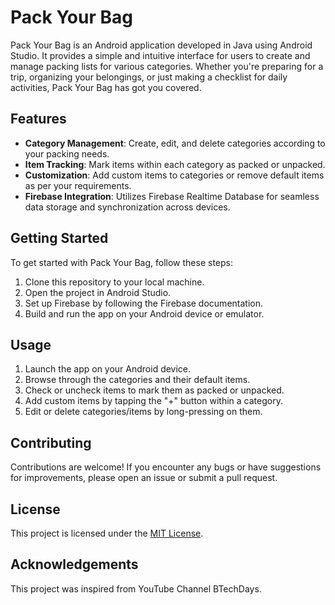# Pack Your Bag

Pack Your Bag is an Android application developed in Java using Android Studio. It provides a simple and intuitive interface for users to create and manage packing lists for various categories. Whether you're preparing for a trip, organizing your belongings, or just making a checklist for daily activities, Pack Your Bag has got you covered.

## Features

- **Category Management**: Create, edit, and delete categories according to your packing needs.
- **Item Tracking**: Mark items within each category as packed or unpacked.
- **Customization**: Add custom items to categories or remove default items as per your requirements.
- **Firebase Integration**: Utilizes Firebase Realtime Database for seamless data storage and synchronization across devices.

## Getting Started

To get started with Pack Your Bag, follow these steps:

1. Clone this repository to your local machine.
2. Open the project in Android Studio.
3. Set up Firebase by following the Firebase documentation.
4. Build and run the app on your Android device or emulator.

## Usage

1. Launch the app on your Android device.
2. Browse through the categories and their default items.
3. Check or uncheck items to mark them as packed or unpacked.
4. Add custom items by tapping the "+" button within a category.
5. Edit or delete categories/items by long-pressing on them.

## Contributing

Contributions are welcome! If you encounter any bugs or have suggestions for improvements, please open an issue or submit a pull request.

## License

This project is licensed under the [MIT License](LICENSE).

## Acknowledgements
This project was inspired from YouTube Channel BTechDays.


